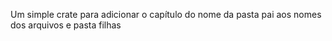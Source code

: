 Um simple crate para adicionar o capítulo do nome da pasta pai aos nomes dos arquivos e pasta filhas